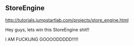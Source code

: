 ## StoreEngine

http://tutorials.jumpstartlab.com/projects/store_engine.html



Hey guys, lets win this StoreEngine shit!!

I AM FUCKIJNG GOOOODDDDD!!!!!

